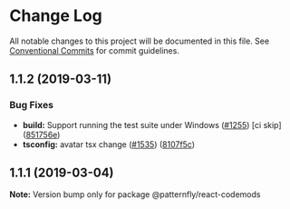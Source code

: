 # Change Log

All notable changes to this project will be documented in this file.
See [Conventional Commits](https://conventionalcommits.org) for commit guidelines.

## 1.1.2 (2019-03-11)


### Bug Fixes

* **build:** Support running the test suite under Windows ([#1255](https://github.com/patternfly/patternfly-react/issues/1255)) [ci skip] ([851756e](https://github.com/patternfly/patternfly-react/commit/851756e))
* **tsconfig:** avatar tsx change ([#1535](https://github.com/patternfly/patternfly-react/issues/1535)) ([8107f5c](https://github.com/patternfly/patternfly-react/commit/8107f5c))





## 1.1.1 (2019-03-04)

**Note:** Version bump only for package @patternfly/react-codemods
